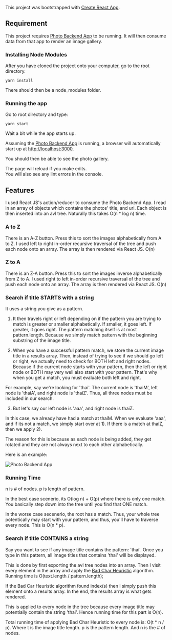 This project was bootstrapped with [Create React App](https://github.com/facebook/create-react-app).



## Requirement

This project requires [Photo Backend App](https://github.com/redmacdev1988/photoBackend) to be running.
It will then consume data from that app to render an image gallery.


### Installing Node Modules

After you have cloned the project onto your computer, go to the root directory.

```
yarn install
```

There should then be a node_modules folder.



### Running the app

Go to root directory and type:

```
yarn start
```

Wait a bit while the app starts up.

Assuming the [Photo Backend App](https://github.com/redmacdev1988/photoBackend) is running, a browser will automatically start up
at [http://localhost:3000](http://localhost:3000).

You should then be able to see the photo gallery.

The page will reload if you make edits.<br>
You will also see any lint errors in the console.


## Features

I used React JS's action/reducer to consume the Photo Backend App. I read in an array of objects which contains the photos' title, and url.
Each object is then inserted into an avl tree. Naturally this takes O(n * log n) time.

### A to Z
There is an A-Z button. Press this to sort the images alphabetically from A to Z. 
I used left to right in-order recursive traversal of the tree and push each node onto an array.
The array is then rendered via React JS. O(n)

### Z to A
There is an Z-A button. Press this to sort the images inverse alphabetically from Z to A.
I used right to left in-order recursive traversal of the tree and push each node onto an array. 
The array is then rendered via React JS. O(n)


### Search if title STARTS with a string

It uses a string you give as a pattern. 

1) It then travels right or left depending on if the pattern you are trying to match is greater or smaller alphabetically. If smaller, it goes left. If greater, it goes right. The pattern matching itself is at most pattern.length. Because we simply match pattern with the beginning substring of the image title.

2) When you have a successful pattern match, we store the current image title in a results array.
Then, instead of trying to see if we should go left or right, we actually need to check for BOTH left and right nodes. Because if the current node starts with your pattern, then the left or right node or BOTH may very well also start with your pattern. That's why when you get a match, you must evaluate both left and right.

For example, say we're looking for 'thai'. The current node is 'thaiM', left node is 'thaiA', and right node is 'thaiZ'. Thus, all three nodes must be included in our search.

3) But let's say our left node is 'aaa', and right node is thaiZ.

In this case, we already have had a match at thaiM. 
When we evaluate 'aaa', and if its not a match, we simply start over at 1).
If there is a match at thaiZ, then we apply 2).

The reason for this is because as each node is being added, they get rotated and they are not always next to each other alphabetically.

Here is an example:

![Photo Backend App](http://chineseruleof8.com/code/wp-content/uploads/2019/07/startWith_reasoning-e1561945583239.jpg)

### Running Time

n is # of nodes.
p is length of pattern.

In the best case scenerio, its O(log n) + O(p) where there is only one match. You basically step down into the tree until you find that ONE match.

In the worse case secenerio, the root has a match. Thus, your whole tree potentically may start with your pattern, and thus, you'll have to traverse every node. This is O(n * p).

### Search if title CONTAINS a string

Say you want to see if any image title contains the pattern: 'thai'. 
Once you type in this pattern, all image titles that contains 'thai' will be displayed.

This is done by first exporting the avl tree nodes into an array.
Then I visit every element in the array and apply the [Bad Char Heuristic](https://github.com/redmacdev1988/photoFrontend/blob/master/src/BadHeuristics/BadHeuristics.js) algorithm. Running time is O(text.length / pattern.length);

If the Bad Car Heuristic algorithm found index(s) then I simply push this element onto a results array. In the end, the results array is what gets rendered. 

This is applied to every node in the tree because every image title may potentially contain the string 'thai'.
Hence running time for this part is O(n).

Total running time of applying Bad Char Heuristic to every node is: O(t * n / p).
Where t is the image title length. p is the pattern length. And n is the # of nodes.

